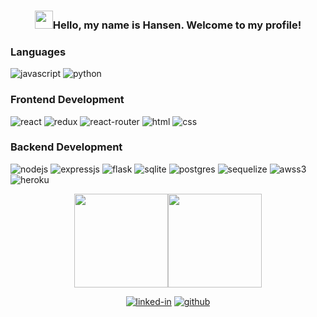 ### <div align='center'><img src="https://media.giphy.com/media/hvRJCLFzcasrR4ia7z/giphy.gif" width="29px" height="29px">Hello, my name is Hansen. Welcome to my profile! </div>

### Languages

![javascript]
![python]

### Frontend Development

![react]
![redux]
![react-router]
![html]
![css]

### Backend Development

![nodejs]
![expressjs]
![flask]
![sqlite]
![postgres]
![sequelize]
![awss3]
![heroku]

<!-- [github-stats]: -->
<div align='center'>

<img height='150px' src="https://github-readme-stats.vercel.app/api?username=alex-pezzati&count_private=true&show_icons=true&hide_rank=false&bg_color=10,0d0221,241734,261447,2e2157,541388&hide_border=true&title_color=fe428e&text_color=a9fef7&icon_color=f8d847&border_color=fe428e&custom_title=GitHub%20Stats"><img height='150px' src="https://github-readme-stats.vercel.app/api/top-langs/?username=alex-pezzati&layout=compact&langs_count=6&hide=mako,shell&bg_color=10,541388,2e2157,261447,241734,0d0221&hide_border=true&title_color=fe428e&text_color=a9fef7&icon_color=f8d847&border_color=fe428e">

<!-- contact info -->

[![linked-in](https://img.shields.io/badge/LinkedIn-0077B5?style=for-the-badge&logo=LinkedIn&logoColor=white)](https://www.linkedin.com/in/alex-pezzati/)
[![github](https://img.shields.io/badge/GitHub-000000?style=for-the-badge&logo=GitHub&logoColor=white)](https://github.com/akex-pezzati)

</div>

<!-- badges urls-->

[awss3]: https://img.shields.io/badge/AWS%20S3-FF9900?style=flat-square&logo=amazons3&logoColor=white
[css]: https://img.shields.io/badge/CSS3-1572B6?style=flat-square&logo=css3&logoColor=white
[expressjs]: https://img.shields.io/badge/Express.js-404D59?style=flat-square&logo=express
[flask]: https://img.shields.io/badge/Flask-000000?style=flat-square&logo=flask&logoColor=white
[heroku]: https://img.shields.io/badge/Heroku-430098?style=flat-square&logo=heroku&logoColor=white
[html]: https://img.shields.io/badge/HTML5-E34F26?style=flat-square&logo=html5&logoColor=white
[javascript]: https://img.shields.io/badge/JavaScript-323330?style=flat-square&logo=javascript&logoColor=F7DF1E
[nodejs]: https://img.shields.io/badge/Node.js-43853D?style=flat-square&logo=node.js&logoColor=white
[postgres]: https://img.shields.io/badge/PostgreSQL-316192?style=flat-square&logo=postgresql&logoColor=white
[python]: https://img.shields.io/badge/Python-14354C?style=flat-square&logo=python&logoColor=white
[react]: https://img.shields.io/badge/React-20232A?style=flat-square&logo=react&logoColor=61DAFB
[react-router]: https://img.shields.io/badge/React_Router-CA4245?style=flat-square&logo=react-router&logoColor=white
[redux]: https://img.shields.io/badge/Redux-593D88?style=flat-square&logo=redux&logoColor=white
[sequelize]: https://img.shields.io/badge/Sequelize-323330?style=flat-square&logo=sequelize&logoColor=blue
[sqlite]: https://img.shields.io/badge/SQLite-07405E?style=flat-square&logo=sqlite&logoColor=white

<!-- [typescript]: https://img.shields.io/badge/TypeScript-3178C6?style=flat-square&logo=typescript&logoColor=white -->
